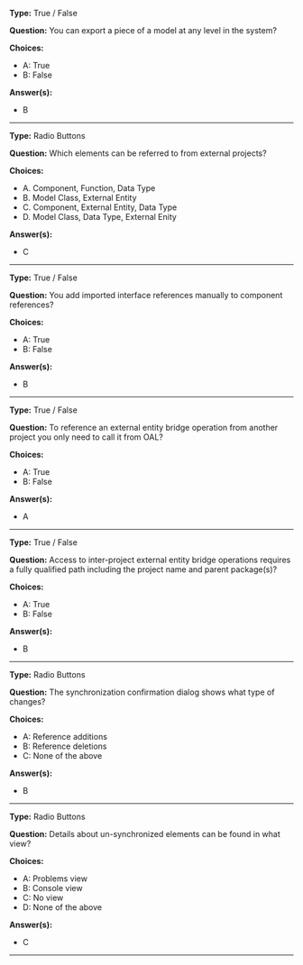 __Type:__ True / False

__Question:__ You can export a piece of a model at any level in the system?

__Choices:__
  - A: True
  - B: False
  
__Answer(s):__
  - B

----

__Type:__ Radio Buttons

__Question:__ Which elements can be referred to from external projects?

__Choices:__ 
  - A. Component, Function, Data Type
  - B. Model Class, External Entity
  - C. Component, External Entity, Data Type
  - D. Model Class, Data Type, External Enity
  
__Answer(s):__
  - C

----
  
__Type:__ True / False
 
__Question:__ You add imported interface references manually to component references?

__Choices:__
  - A: True
  - B: False
  
__Answer(s):__
  - B
  
----
  
__Type:__ True / False
 
__Question:__ To reference an external entity bridge operation from another project you only need to call it from OAL?

__Choices:__
  - A: True
  - B: False
  
__Answer(s):__
  - A
  
----

__Type:__ True / False

__Question:__ Access to inter-project external entity bridge operations requires a fully qualified path including the project name and parent package(s)?

__Choices:__
  - A:  True
  - B:  False
  
__Answer(s):__
  - B
  
----

__Type:__ Radio Buttons
 
__Question:__ The synchronization confirmation dialog shows what type of changes?

__Choices:__
  - A: Reference additions
  - B: Reference deletions
  - C: None of the above
  
__Answer(s):__
  - B
  
----

__Type:__ Radio Buttons

__Question:__ Details about un-synchronized elements can be found in what view?

__Choices:__
  - A:  Problems view
  - B:  Console view
  - C:  No view
  - D:  None of the above
  
__Answer(s):__
  - C
  
----
